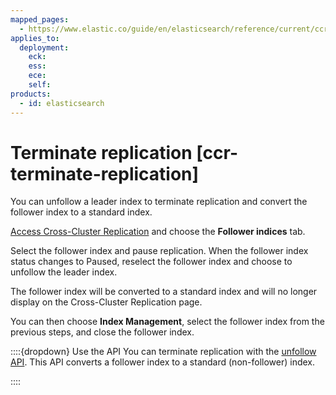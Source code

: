 ```yaml
---
mapped_pages:
  - https://www.elastic.co/guide/en/elasticsearch/reference/current/ccr-terminate-replication.html
applies_to:
  deployment:
    eck:
    ess:
    ece:
    self:
products:
  - id: elasticsearch
---
```


# Terminate replication [ccr-terminate-replication]

You can unfollow a leader index to terminate replication and convert the follower index to a standard index.

[Access Cross-Cluster Replication](manage-cross-cluster-replication.md#ccr-access-ccr) and choose the **Follower indices** tab.

Select the follower index and pause replication. When the follower index status changes to Paused, reselect the follower index and choose to unfollow the leader index.

The follower index will be converted to a standard index and will no longer display on the Cross-Cluster Replication page.

You can then choose **Index Management**, select the follower index from the previous steps, and close the follower index.

::::{dropdown} Use the API
You can terminate replication with the [unfollow API](https://www.elastic.co/docs/api/doc/elasticsearch/operation/operation-ccr-unfollow). This API converts a follower index to a standard (non-follower) index.

::::



